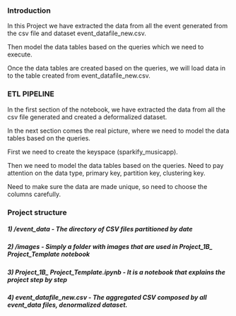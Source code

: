 ### Introduction

In this Project we have extracted the data from all the event generated from the csv file and dataset 
event_datafile_new.csv.

Then model the data tables based on the queries which we need to execute.

Once the data tables are created based on the queries, we will load data in to the table created from event_datafile_new.csv.

### ETL PIPELINE

In the first section of the notebook, we have extracted the data from all the csv file generated and created a deformalized dataset.

In the next section comes the real picture, where we need to model the data tables based on the queries.

First we need to create the keyspace (sparkify_musicapp).

Then we need to model the data tables based on the queries. Need to pay attention on the data type, primary key, 
partition key, clustering key.

Need to make sure the data are made unique, so need to choose the columns carefully.

### Project structure
##### 1) /event_data - The directory of CSV files partitioned by date
##### 2) /images - Simply a folder with images that are used in Project_1B_ Project_Template notebook
##### 3) Project_1B_ Project_Template.ipynb - It is a notebook that explains the project step by step
##### 4) event_datafile_new.csv - The aggregated CSV composed by all event_data files, denormalized dataset.
